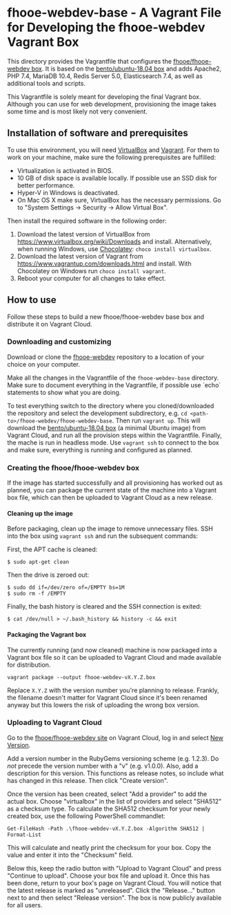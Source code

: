 # fhooe-webdev-base - A Vagrant File for Developing the fhooe-webdev Vagrant Box

This directory provides the Vagrantfile that configures the [fhooe/fhooe-webdev box](https://app.vagrantup.com/fhooe/boxes/fhooe-webdev). It is based on the [bento/ubuntu-18.04 box](https://app.vagrantup.com/bento/boxes/ubuntu-18.04) and adds Apache2, PHP 7.4, MariaDB 10.4, Redis Server 5.0, Elasticsearch 7.4, as well as additional tools and scripts.

This Vagrantfile is solely meant for developing the final Vagrant box. Although you can use for web development, provisioning the image takes some time and is most likely not very convenient.

## Installation of software and prerequisites

To use this environment, you will need [VirtualBox](https://www.virtualbox.org/) and [Vagrant](https://www.vagrantup.com/). For them to work on your machine, make sure the following prerequisites are fulfilled:

* Virtualization is activated in BIOS.
* 10 GB of disk space is available locally. If possible use an SSD disk for better performance.
* Hyper-V in Windows is deactivated.
* On Mac OS X make sure, VirtualBox has the necessary permissions. Go to "System Settings -> Security -> Allow Virtual Box".

Then install the required software in the following order:

1. Download the latest version of VirtualBox from <https://www.virtualbox.org/wiki/Downloads> and install. Alternatively, when running Windows, use [Chocolatey](https://chocolatey.org/): `choco install virtualbox`.
2. Download the latest version of Vagrant from <https://www.vagrantup.com/downloads.html> and install. With Chocolatey on Windows run `choco install vagrant`.
3. Reboot your computer for all changes to take effect.

## How to use

Follow these steps to build a new fhooe/fhooe-webdev base box and distribute it on Vagrant Cloud.

### Downloading and customizing

Download or clone the [fhooe-webdev](https://github.com/Digital-Media/fhooe-webdev) repository to a location of your choice on your computer.

Make all the changes in the Vagrantfile of the `fhooe-webdev-base` directory. Make sure to document everything in the Vagrantfile, if possible use ´echo´ statements to show what you are doing.

To test everything switch to the directory where you cloned/downloaded the repository and select the development subdirectory, e.g. `cd <path-to>/fhooe-webdev/fhooe-webdev-base`. Then run `vagrant up`. This will download the [bento/ubuntu-18.04 box](https://app.vagrantup.com/bento/boxes/ubuntu-18.04) (a minimal Ubuntu image) from Vagrant Cloud, and run all the provision steps within the Vagrantfile. Finally, the mache is run in headless mode. Use `vagrant ssh` to connect to the box and make sure, everything is running and configured as planned.

### Creating the fhooe/fhooe-webdev box

If the image has started successfully and all provisioning has worked out as planned, you can package the current state of the machine into a Vagrant box file, which can then be uploaded to Vagrant Cloud as a new release.

#### Cleaning up the image

Before packaging, clean up the image to remove unnecessary files. SSH into the box using `vagrant ssh` and run the subsequent commands:

First, the APT cache is cleaned:

```
$ sudo apt-get clean
```

Then the drive is zeroed out:

```
$ sudo dd if=/dev/zero of=/EMPTY bs=1M
$ sudo rm -f /EMPTY
```

Finally, the bash history is cleared and the SSH connection is exited:

```
$ cat /dev/null > ~/.bash_history && history -c && exit
```

#### Packaging the Vagrant box

The currently running (and now cleaned) machine is now packaged into a Vagrant box file so it can be uploaded to Vagrant Cloud and made available for distribution.

```
vagrant package --output fhooe-webdev-vX.Y.Z.box
```

Replace `X.Y.Z` with the version number you're planning to release. Frankly, the filename doesn't matter for Vagrant Cloud since it's been renamed anyway but this lowers the risk of uploading the wrong box version.

### Uploading to Vagrant Cloud

Go to the [fhooe/fhooe-webdev site](https://app.vagrantup.com/fhooe/boxes/fhooe-webdev) on Vagrant Cloud, log in and select [New Version](https://app.vagrantup.com/fhooe/boxes/fhooe-webdev/versions/new).

Add a version number in the RubyGems versioning scheme (e.g. 1.2.3). Do *not* precede the version number with a "v" (e.g. v1.0.0). Also, add a description for this version. This functions as release notes, so include what has changed in this release. Then click "Create version".

Once the version has been created, select "Add a provider" to add the actual box. Choose "virtualbox" in the list of providers and select "SHA512" as a checksum type. To calculate the SHA512 checksum for your newly created box, use the following PowerShell commandlet:

```
Get-FileHash -Path .\fhooe-webdev-vX.Y.Z.box -Algorithm SHA512 | Format-List
```

This will calculate and neatly print the checksum for your box. Copy the value and enter it into the "Checksum" field.

Below this, keep the radio button with "Upload to Vagrant Cloud" and press "Continue to upload". Choose your box file and upload it. Once this has been done, return to your box's page on Vagrant Cloud. You will notice that the latest release is marked as "unreleased". Click the "Release..." button next to and then select "Release version". The box is now publicly available for all users.